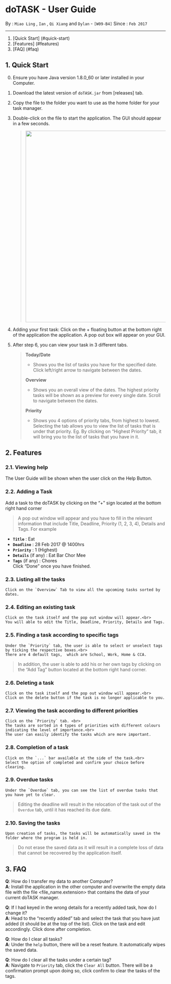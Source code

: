 # doTASK - User Guide 

By : `Miao Ling` , `Ian` , `Qi Xiang` and `Dylan` - `[W09-B4]` Since : `Feb 2017` 

---

1. [Quick Start] (#quick-start)
2. [Features] (#features)
3. [FAQ] (#faq)

## 1. Quick Start

0. Ensure you have Java version 1.8.0_60 or later installed in your Computer.

1. Download the latest version of `doTASK.jar` from [releases] tab.

2. Copy the file to the folder you want to use as the home folder for your task manager.

3. Double-click on the file to start the application. The GUI should appear in a few seconds.<br>
   > <img src="images/Priority_screen.png" width="600">

4. Adding your first task: Click on the + floating button at the bottom right of the application the application. A pop out box will appear on your GUI.

5. After step 6, you can view your task in 3 different tabs.

   > **Today/Date**
   >
   > * Shows you the list of tasks you have for the specified date. Click left/right arrow to navigate between the dates.
   >
   > **Overview**
   >
   > * Shows you an overall view of the dates. The highest priority tasks will be shown as a preview for every single date. Scroll to navigate between the dates.
   >
   > **Priority**
   >
   > * Shows you 4 options of priority tabs, from highest to lowest. Selecting the tab allows you to view the list of tasks that is under that priority. Eg. By clicking on “Highest Priority” tab, it will bring you to the list of tasks that you have in it.

## 2. Features

### 2.1. Viewing help
   The User Guide will be shown when the user click on the Help Button.

### 2.2. Adding a Task
   Add a task to the doTASK by clicking on the “+” sign located at the bottom right hand corner
   > A pop out window will appear and you have to fill in the relevant information that include Title, Deadline,  Priority (1, 2, 3, 4), Details and Tags.
   > For example
   * **`Title`** : Eat
   * **`Deadline`** : 28 Feb 2017 @ 1400hrs
   * **`Priority`** : 1 (Highest)
   * **`Details`** (if any) : Eat Bar Chor Mee
   * **`Tags`** (if any) : Chores<br>
   Click “Done” once you have finished.

### 2.3. Listing all the tasks
	Click on the `Overview` Tab to view all the upcoming tasks sorted by dates.  

### 2.4. Editing an existing task
	Click on the task itself and the pop out window will appear.<br> 
	You will able to edit the Title, Deadline, Priority, Details and Tags.  

### 2.5. Finding a task according to specific tags
	Under the `Priority` tab, the user is able to select or unselect tags by ticking the respective boxes.<br>
	There are 4 default tags,  which are School, Work, Home & CCA.
   > In addition, the user is able to add his or her own tags by clicking on the “Add Tag” button located at the bottom right hand corner.

### 2.6. Deleting a task
	Click on the task itself and the pop out window will appear.<br>
	Click on the delete button if the task is no longer applicable to you.

### 2.7. Viewing the task according to different priorities
	Click on the `Priority` tab. <br>
	The tasks are sorted in 4 types of priorities with different colours indicating the level of importance.<br>
	The user can easily identify the tasks which are more important.

### 2.8. Completion of a task
	Click on the `...` bar available at the side of the task.<br>
	Select the option of completed and confirm your choice before clearing.
	 
### 2.9. Overdue tasks
	Under the `Overdue` tab, you can see the list of overdue tasks that you have yet to clear. 
   > Editing the deadline will result in the relocation of the task out of the `Overdue` tab, until it has reached its due date.
	
### 2.10. Saving the tasks
	Upon creation of tasks, the tasks will be automatically saved in the folder where the program is held in.
   > Do not erase the saved data as it will result in a complete loss of data that cannot be recovered by the application itself.

## 3. FAQ

**Q**: How do I transfer my data to another Computer?<br>
**A**: Install the application in the other computer and overwrite the empty data file with the file <file_name.extension> that contains the data of your current doTASK manager.

**Q**: If I had keyed in the wrong details for a recently added task, how do I change it?<br>
**A**: Head to the “recently added” tab and select the task that you have just added (it should be at the top of the list). Click on the task and edit accordingly. Click done after completion.

**Q**: How do I clear all tasks?<br>
**A**: Under the `help` button, there will be a reset feature. It automatically wipes the saved data.

**Q**: How do I clear all the tasks under a certain tag?<br>
**A**: Navigate to `Priority` tab, click the `Clear All` button. There will be a confirmation prompt upon doing so, click confirm to clear the tasks of the tags.

